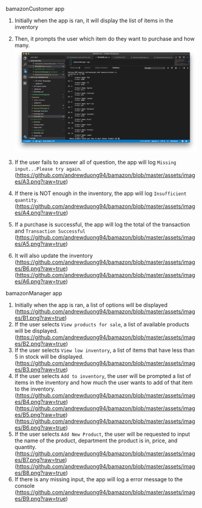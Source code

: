 bamazonCustomer app

1. Initially when the app is ran, it will display the list of items in the inventory
    
2. Then, it prompts the user which item do they want to purchase and how many. 
![Image A1](https://github.com/andrewduong94/bamazon/blob/master/assets/images/A1.png)
3. If the user fails to answer all of question, the app will log `Missing input...Please try again`.
(https://github.com/andrewduong94/bamazon/blob/master/assets/images/A3.png?raw=true)
4. If there is NOT enough in the inventory, the app will log `Insufficient quantity`.
(https://github.com/andrewduong94/bamazon/blob/master/assets/images/A4.png?raw=true)
5. If a purchase is successful, the app will log the total of the transaction and `Transaction Successful`
(https://github.com/andrewduong94/bamazon/blob/master/assets/images/A5.png?raw=true)
6. It will also update the inventory
(https://github.com/andrewduong94/bamazon/blob/master/assets/images/B6.png?raw=true)
(https://github.com/andrewduong94/bamazon/blob/master/assets/images/A6.png?raw=true)

bamazonManager app

1. Initially when the app is ran, a list of options will be displayed
(https://github.com/andrewduong94/bamazon/blob/master/assets/images/B1.png?raw=true)
2. If the user selects `View products for sale`, a list of available products will be displayed.
(https://github.com/andrewduong94/bamazon/blob/master/assets/images/B2.png?raw=true)
3. If the user selects `View low inventory`, a list of items that have less than 5 in stock will be displayed.
(https://github.com/andrewduong94/bamazon/blob/master/assets/images/B3.png?raw=true)
4. If the user selects `Add to inventory`, the user will be prompted a list of items in the inventory and how much the user wants to add of that item to the inventory.
(https://github.com/andrewduong94/bamazon/blob/master/assets/images/B4.png?raw=true)
(https://github.com/andrewduong94/bamazon/blob/master/assets/images/B5.png?raw=true)
(https://github.com/andrewduong94/bamazon/blob/master/assets/images/B6.png?raw=true)
5. If the user selects `Add New Product`, the user will be requested to input the name of the product, department the product is in, price, and quantity.
(https://github.com/andrewduong94/bamazon/blob/master/assets/images/B7.png?raw=true)
(https://github.com/andrewduong94/bamazon/blob/master/assets/images/B8.png?raw=true)
6. If there is any missing input, the app will log a error message to the console
(https://github.com/andrewduong94/bamazon/blob/master/assets/images/B9.png?raw=true)